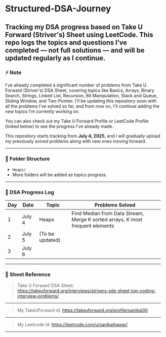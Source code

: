 # Structured-DSA-Journey
Tracking my DSA progress based on Take U Forward (Striver's) Sheet using LeetCode.
This repo logs the topics and questions I’ve completed — not full solutions — and will be updated regularly as I continue.
---

### ⚡ Note

I've already completed a significant number of problems from Take U Forward (Striver's) DSA Sheet, covering topics like Basics, Arrays, Binary Search, Strings, Linked List, Recursion, Bit Manipulation, Stack and Queue, Sliding Window, and Two-Pointer. I'll be updating this repository soon with all the problems I've solved so far, and from now on, I'll continue adding the new topics I'm currently working on.

You can also check out my Take U Forward Profile or LeetCode Profile (linked below) to see the progress I've already made.

This repository starts tracking from **July 4, 2025**, and I will gradually upload my previously solved problems along with new ones moving forward.

---

### 📁 Folder Structure

- `Heaps/` 
- More folders will be added as topics progress.

---

### 📅 DSA Progress Log

| Day | Date       | Topic  | Problems Solved                      |
|-----|------------|--------|--------------------------------------|
| 1   | July 4     | Heaps |Find Median from Data Stream, Merge K sorted arrays, K most frequent elements|
| 2   | July 5     |    (To be updated)   |                |
| 3   | July 6     |        | |


---

### 📌 Sheet Reference

> Take U Forward DSA Sheet: https://takeuforward.org/interviews/strivers-sde-sheet-top-coding-interview-problems/
---
> My TakeUForward id: https://takeuforward.org/profile/sanikaj00
---
> My Leetcode id: https://leetcode.com/u/sanikajhawar/
---
